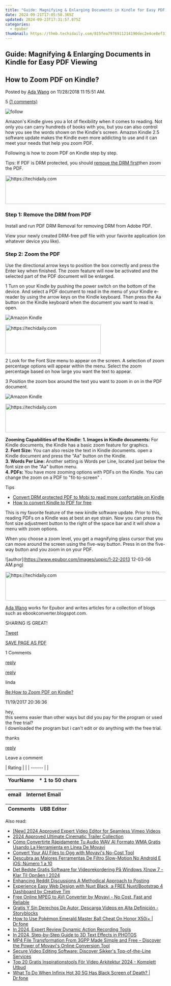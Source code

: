 ```yaml
---
title: "Guide: Magnifying & Enlarging Documents in Kindle for Easy PDF Viewing"
date: 2024-09-21T17:05:50.365Z
updated: 2024-09-23T17:31:57.875Z
categories:
  - epubor
thumbnail: https://thmb.techidaily.com/815fea7976911214190dec2e4ce8ef31c5b56fc35aca9555d7d0112a6571e067.jpg
---
```


## Guide: Magnifying & Enlarging Documents in Kindle for Easy PDF Viewing

## How to Zoom PDF on Kindle?

Posted by [Ada Wang](https://plus.google.com/+AdaWang/posts) on 11/28/2018 11:15:51 AM.

5 [(1 comments)](http://www.epubor.com/#comment-area) 

![follow](http://www.epubor.com/images/follow.png)

Amazon's Kindle gives you a lot of flexibility when it comes to reading. Not only you can carry hundreds of books with you, but you can also control how you see the words shown on the Kindle's screen. Amazon Kindle 2.5 software update makes the Kindle even more addicting to use and it can meet your needs that help you zoom PDF.

Following is how to zoom PDF on Kindle step by step.  
  
Tips: If PDF is DRM protected, you should [remove the DRM first](https://tools.techidaily.com/epubor/products/)then zoom the PDF.

[](https://tools.techidaily.com/epubor/ultimate/) [](https://tools.techidaily.com/epubor/ultimate/) 

<!-- affiliate ads begin -->
<a href="https://unicoeye.pxf.io/c/5597632/2134221/18498" target="_top" id="2134221">
  <img src="//a.impactradius-go.com/display-ad/18498-2134221" border="0" alt="https://techidaily.com" width="728" height="90"/>
</a>
<img height="0" width="0" src="https://unicoeye.pxf.io/i/5597632/2134221/18498" style="position:absolute;visibility:hidden;" border="0" />
<!-- affiliate ads end -->

### **Step 1: Remove the DRM from PDF**

Install and run PDF DRM Removal for removing DRM from Adobe PDF.

View your newly created DRM-free pdf file with your favorite application (on whatever device you like).

### **Step 2: Zoom the PDF**

Use the directional arrow keys to position the box correctly and press the Enter key when finished. The zoom feature will now be activated and the selected part of the PDF document will be enlarged.

1 Turn on your Kindle by pushing the power switch on the bottom of the device. And select a PDF document to read in the menu of your Kindle e-reader by using the arrow keys on the Kindle keyboard. Then press the Aa button on the Kindle keyboard when the document you want to read is open.

![Amazon Kindle](https://www.epubor.com/images/remote/D4/1D/D41D8C_DSC02371-462x542.jpg "amazon kindle")

<!-- affiliate ads begin -->
<a href="https://aligracehair.sjv.io/c/5597632/1883998/19272" target="_top" id="1883998">
  <img src="//a.impactradius-go.com/display-ad/19272-1883998" border="0" alt="https://techidaily.com" width="300" height="90"/>
</a>
<img height="0" width="0" src="https://aligracehair.sjv.io/i/5597632/1883998/19272" style="position:absolute;visibility:hidden;" border="0" />
<!-- affiliate ads end -->

2 Look for the Font Size menu to appear on the screen. A selection of zoom percentage options will appear within the menu. Select the zoom percentage based on how large you want the text to appear.

3 Position the zoom box around the text you want to zoom in on in the PDF document.

![Amazon Kindle](https://www.epubor.com/images/remote/D4/1D/D41D8C_DSC02372-462x539.jpg "amazon kindle")  
  

<!-- affiliate ads begin -->
<a href="https://ephamedtechinc.pxf.io/c/5597632/2126492/26400" target="_top" id="2126492">
  <img src="//a.impactradius-go.com/display-ad/26400-2126492" border="0" alt="https://techidaily.com" width="640" height="90"/>
</a>
<img height="0" width="0" src="https://ephamedtechinc.pxf.io/i/5597632/2126492/26400" style="position:absolute;visibility:hidden;" border="0" />
<!-- affiliate ads end -->

**Zooming Capabilities of the Kindle:** 
**1\. Images in Kindle documents:** For Kindle documents, the Kindle has a basic zoom feature for graphics.  
**2\. Font Size:** You can also resize the text in Kindle documents. open a Kindle document and press the "Aa" button on the Kindle.  
**3\. Words Per Line:** Another setting is Words per Line, located just below the font size on the "Aa" button menu.   
**4\. PDFs:** You have more zooming options with PDFs on the Kindle. You can change the zoom on a PDF to "fit-to-screen" .

Tips

* [Convert DRM protected PDF to Mobi to read more confortable on Kindle](https://tools.techidaily.com/epubor/products/)
* [How to convert Kindle to PDF for free](https://tools.techidaily.com/epubor/products/)

This is my favorite feature of the new kindle software update. Prior to this, reading PDFs on a Kindle was at best an eye strain. Now you can press the font size adjustment button to the right of the space bar and it will show a menu with zoom options.

  
When you choose a zoom level, you get a magnifying glass cursor that you can move around the screen using the five-way button. Press in on the five-way button and you zoom in on your PDF.

[](https://tools.techidaily.com/epubor/ultimate/) [](https://tools.techidaily.com/epubor/ultimate/) 

![author](https://www.epubor.com/images/uppic/1-22-2013 12-03-06 AM.png)

<!-- affiliate ads begin -->
<a href="https://bluettide.pxf.io/c/5597632/2141683/17092" target="_top" id="2141683">
  <img src="//a.impactradius-go.com/display-ad/17092-2141683" border="0" alt="https://techidaily.com" width="728" height="90"/>
</a>
<img height="0" width="0" src="https://bluettide.pxf.io/i/5597632/2141683/17092" style="position:absolute;visibility:hidden;" border="0" />
<!-- affiliate ads end -->

[Ada Wang](https://plus.google.com/+AdaWang/posts) works for Epubor and writes articles for a collection of blogs such as ebookconverter.blogspot.com.

SHARING IS GREAT!

[Tweet](https://twitter.com/share) 

[SAVE PAGE AS PDF](https://tools.techidaily.com/epubor/products/) 

1 Comments

[reply](https://tools.techidaily.com/epubor/products/) 

[reply](https://tools.techidaily.com/epubor/products/) 

linda

[Re:How to Zoom PDF on Kindle?](https://tools.techidaily.com/epubor/products/)

11/19/2017 20:36:36

hey,   
 this seems easier than other ways but did you pay for the program or used the free trial?  
 I downloaded the program but i can't edit or do anything with the free trial.

 thanks   

[reply](https://tools.techidaily.com/epubor/products/) 

Leave a comment

| Rating |  |
| ------ |  |

| YourName | \*  1 to 50 chars |
| -------- | ----------------- |

| email | Internet Email |
| ----- | -------------- |

| Comments | UBB Editor |
| -------- | ---------- |

<ins class="adsbygoogle"
     style="display:block"
     data-ad-format="autorelaxed"
     data-ad-client="ca-pub-7571918770474297"
     data-ad-slot="1223367746"></ins>

<ins class="adsbygoogle"
     style="display:block"
     data-ad-client="ca-pub-7571918770474297"
     data-ad-slot="8358498916"
     data-ad-format="auto"
     data-full-width-responsive="true"></ins>

<span class="atpl-alsoreadstyle">Also read:</span>
<div><ul>
<li><a href="https://vimeo-videos.techidaily.com/new-2024-approved-expert-video-editor-for-seamless-vimeo-videos/"><u>[New] 2024 Approved Expert Video Editor for Seamless Vimeo Videos</u></a></li>
<li><a href="https://some-skills.techidaily.com/2024-approved-ultimate-cinematic-trailer-collection/"><u>2024 Approved Ultimate Cinematic Trailer Collection</u></a></li>
<li><a href="https://solve-howtos.techidaily.com/como-convertirte-rapidamente-tu-audio-wav-al-formato-wma-gratis-usando-la-herramienta-en-linea-de-movavi/"><u>Cómo Convertirte Rápidamente Tu Audio WAV Al Formato WMA Gratis Usando La Herramienta en Línea De Movavi</u></a></li>
<li><a href="https://solve-howtos.techidaily.com/convert-your-au-files-to-ogg-with-movavis-no-cost-tool/"><u>Convert Your AU Files to Ogg with Movavi's No-Cost Tool</u></a></li>
<li><a href="https://solve-howtos.techidaily.com/descubra-as-maiores-ferramentas-de-filtro-slow-motion-no-android-e-ios-numero-1-a-10/"><u>Descubra as Maiores Ferramentas De Filtro Slow-Motion No Android E iOS: Número 1 a 10</u></a></li>
<li><a href="https://solve-howtos.techidaily.com/det-bedste-gratis-software-for-videorekordering-pa-windows-now-7-klar-til-opnaen-i-2024/"><u>Det Bedste Gratis Software for Videorekordering På Windows 지now 7 - Klar Til Opnåen I 2024</u></a></li>
<li><a href="https://extra-hints.techidaily.com/enhancing-reddit-discussions-a-methodical-approach-to-posting/"><u>Enhancing Reddit Discussions A Methodical Approach to Posting</u></a></li>
<li><a href="https://fox-where.techidaily.com/experience-easy-web-design-with-nuxt-black-a-free-nuxtbootstrap-4-dashboard-by-creative-tim/"><u>Experience Easy Web Design with Nuxt Black, a FREE Nuxt/Bootstrap 4 Dashboard by Creative Tim</u></a></li>
<li><a href="https://solve-howtos.techidaily.com/free-online-mpeg-to-avi-converter-by-movavi-no-cost-fast-and-reliable/"><u>Free Online MPEG to AVI Converter by Movavi - No Cost, Fast and Reliable</u></a></li>
<li><a href="https://solve-howtos.techidaily.com/gratis-y-sin-derechos-de-autor-descarga-videos-en-alta-definicion-storyblocks/"><u>Gratis Y Sin Derechos De Autor, Descarga Videos en Alta Definición - Storyblocks</u></a></li>
<li><a href="https://pokemon-go-android.techidaily.com/how-to-use-pokemon-emerald-master-ball-cheat-on-honor-x50iplus-drfone-by-drfone-virtual-android/"><u>How to Use Pokémon Emerald Master Ball Cheat On Honor X50i+ | Dr.fone</u></a></li>
<li><a href="https://on-screen-recording.techidaily.com/in-2024-expert-review-dynamic-action-recording-tools/"><u>In 2024, Expert Review Dynamic Action Recording Tools</u></a></li>
<li><a href="https://extra-approaches.techidaily.com/in-2024-step-by-step-guide-to-3d-text-effects-in-photos/"><u>In 2024, Step-by-Step Guide to 3D Text Effects in PHOTOS</u></a></li>
<li><a href="https://win-howtos.techidaily.com/mp4-file-transformation-from-3gpp-made-simple-and-free-discover-the-power-of-movavis-online-conversion-tool/"><u>MP4 File Transformation From 3GPP Made Simple and Free – Discover the Power of Movavi's Online Conversion Tool</u></a></li>
<li><a href="https://solve-howtos.techidaily.com/secure-video-editing-software-discover-sikkers-top-of-the-line-services/"><u>Secure Video Editing Software: Discover Sikker's Top-of-the-Line Services</u></a></li>
<li><a href="https://solve-howtos.techidaily.com/top-20-gratis-inspirationstools-for-video-arkitektur-2024-komplett-utbud/"><u>Top 20 Gratis Inspirationstools För Video Arkitektur 2024 - Komplett Utbud</u></a></li>
<li><a href="https://howto.techidaily.com/what-to-do-when-infinix-hot-30-5g-has-black-screen-of-death-drfone-by-drfone-fix-android-problems-fix-android-problems/"><u>What To Do When Infinix Hot 30 5G Has Black Screen of Death? | Dr.fone</u></a></li>
</ul></div>

